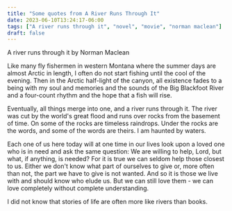 ```yaml
---
title: "Some quotes from A River Runs Through It"
date: 2023-06-10T13:24:17-06:00
tags: ["A river runs through it", "novel", "movie", "norman maclean"]
draft: false
---
```


A river runs through it by Norman Maclean

Like many fly fishermen in western Montana where the summer days are almost Arctic in length, I often do not start fishing until the cool of the evening. Then in the Arctic half-light of the canyon, all existence fades to a being with my soul and memories and the sounds of the Big Blackfoot River and a four-count rhythm and the hope that a fish will rise. 

Eventually, all things merge into one, and a river runs through it. The river was cut by the world's great flood and runs over rocks from the basement of time. On some of the rocks are timeless raindrops. Under the rocks are the words, and some of the words are theirs. 
I am haunted by waters.

Each one of us here today will at one time in our lives look upon a loved one who is in need and ask the same question: We are willing to help, Lord, but what, if anything, is needed? For it is true we can seldom help those closest to us. Either we don't know what part of ourselves to give or, more often than not, the part we have to give is not wanted. And so it is those we live with and should know who elude us. But we can still love them - we can love completely without complete understanding.

I did not know that stories of life are often more like rivers than books.

